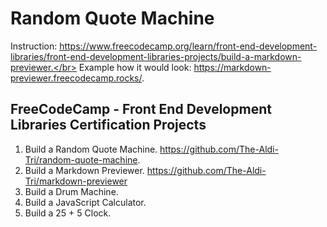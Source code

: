 # Random Quote Machine
Instruction: https://www.freecodecamp.org/learn/front-end-development-libraries/front-end-development-libraries-projects/build-a-markdown-previewer.</br>
Example how it would look: https://markdown-previewer.freecodecamp.rocks/.

## FreeCodeCamp - Front End Development Libraries Certification Projects
1. Build a Random Quote Machine. https://github.com/The-Aldi-Tri/random-quote-machine.
2. Build a Markdown Previewer. https://github.com/The-Aldi-Tri/markdown-previewer
3. Build a Drum Machine.
4. Build a JavaScript Calculator.
5. Build a 25 + 5 Clock. 
